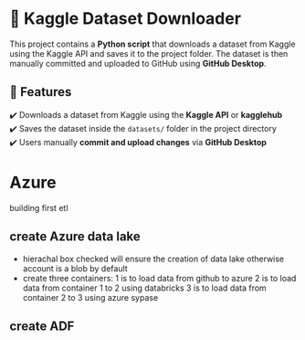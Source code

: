 
# 📂 Kaggle Dataset Downloader

This project contains a **Python script** that downloads a dataset from Kaggle using the Kaggle API and saves it to the project folder. The dataset is then manually committed and uploaded to GitHub using **GitHub Desktop**.

## 🚀 Features
✔️ Downloads a dataset from Kaggle using the **Kaggle API** or **kagglehub**  
✔️ Saves the dataset inside the `datasets/` folder in the project directory  
✔️ Users manually **commit and upload changes** via **GitHub Desktop**  
# Azure
building first etl
## create Azure data lake
* hierachal box checked will ensure the creation of data lake otherwise account is a blob by default
* create three containers:
  1 is to load data from github to azure
  2 is to load data from container 1 to 2 using databricks
  3 is to load data from container 2 to 3 using azure sypase
  
## create ADF
